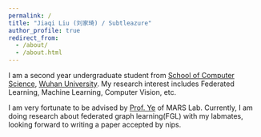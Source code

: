 ```yaml
---
permalink: /
title: "Jiaqi Liu (刘家琦) / Subtleazure"
author_profile: true
redirect_from: 
  - /about/
  - /about.html
---
```


I am a second year undergraduate student from [School of Computer Science](https://cs.whu.edu.cn/), [Wuhan University](www.whu.edu.cn). My research interest includes Federated Learning, Machine Learning, Computer Vision, etc.

I am very fortunate to be advised by [Prof. Ye](https://marswhu.github.io/index.html) of MARS Lab. Currently, I am doing research about federated graph learning(FGL) with my labmates, looking forward to writing a paper accepted by nips.
